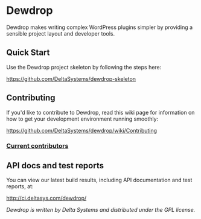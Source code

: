 Dewdrop
=======

Dewdrop makes writing complex WordPress plugins simpler by providing a 
sensible project layout and developer tools.


Quick Start
-----------

Use the Dewdrop project skeleton by following the steps here:

https://github.com/DeltaSystems/dewdrop-skeleton


Contributing
------------

If you'd like to contribute to Dewdrop, read this wiki page for information on
how to get your development environment running smoothly:

<https://github.com/DeltaSystems/dewdrop/wiki/Contributing>

### [Current contributors](https://github.com/DeltaSystems/dewdrop/graphs/contributors)


API docs and test reports
-------------------------

You can view our latest build results, including API documentation and test
reports, at:

<http://ci.deltasys.com/dewdrop/>

_Dewdrop is written by Delta Systems and distributed under the GPL license._
